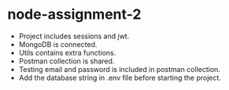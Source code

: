 # node-assignment-2

* Project includes sessions and jwt.
* MongoDB is connected.
* Utils contains extra functions.
* Postman collection is shared.
* Testing email and password is included in postman collection.
* Add the database string in .env file before starting the project.

